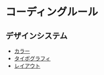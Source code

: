 # コーディングルール

## デザインシステム
- [カラー](/documents/color-system.md)  
- [タイポグラフィ](/documents/typography.md)
- [レイアウト](/documents/layout.md)